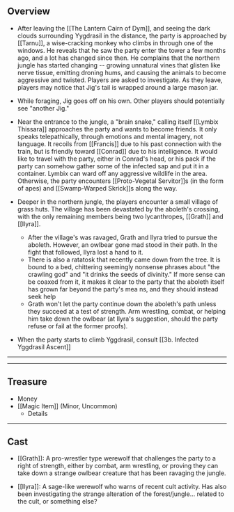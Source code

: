 ## Overview

- After leaving the [[The Lantern Cairn of Dym]], and seeing the dark clouds surrounding Yygdrasil in the distance, the party is approached by [[Tarnu]], a wise-cracking monkey who climbs in through one of the windows. He reveals that he saw the party enter the tower a few months ago, and a lot has changed since then. He complains that the northern jungle has started changing -- growing unnatural vines that glisten like nerve tissue, emitting droning hums, and causing the animals to become aggressive and twisted. Players are asked to investigate. As they leave, players may notice that Jig's tail is wrapped around a large mason jar.

- While foraging, Jig goes off on his own. Other players should potentially see "another Jig."

- Near the entrance to the jungle, a "brain snake," calling itself [[Lymbix Thissara]] approaches the party and wants to become friends. It only speaks telepathically, through emotions and mental imagery, not language. It recoils from [[Francis]] due to his past connection with the train, but is friendly toward [[Conrad]] due to his intelligence. It would like to travel with the party, either in Conrad's head, or his pack if the party can somehow gather some of the infected sap and put it in a container. Lymbix can ward off any aggressive wildlife in the area. Otherwise, the party encounters [[Proto-Vegetal Servitor]]s (in the form of apes) and [[Swamp-Warped Skrick]]s along the way.

- Deeper in the northern jungle, the players encounter a small village of grass huts. The village has been devastated by the aboleth's crossing, with the only remaining members being two lycanthropes, [[Grath]] and [[Ilyra]].
	- After the village's was ravaged, Grath and Ilyra tried to pursue the aboleth. However, an owlbear gone mad stood in their path. In the fight that followed, Ilyra lost a hand to it.
	- There is also a ratatosk that recently came down from the tree. It is bound to a bed, chittering seemingly nonsense phrases about "the crawling god" and "it drinks the seeds of divinity." If more sense can be coaxed from it, it makes it clear to the party that the aboleth itself has grown far beyond the party's mea ns, and they should instead seek help
	- Grath won't let the party continue down the aboleth's path unless they succeed at a test of strength. Arm wrestling, combat, or helping him take down the owlbear (at Ilyra's suggestion, should the party refuse or fail at the former proofs).

- When the party starts to climb Yggdrasil, consult [[3b. Infected Yggdrasil Ascent]]

---

---
## Treasure

- Money
- [[Magic Item]] (Minor, Uncommon)
	- Details

---
## Cast 

- [[Grath]]: A pro-wrestler type werewolf that challenges the party to a right of strength, either by combat, arm wrestling, or proving they can take down a strange owlbear creature that has been ravaging the jungle. 

- [[Ilyra]]: A sage-like werewolf who warns of recent cult activity. Has also been investigating the strange alteration of the forest/jungle... related to the cult, or something else?


